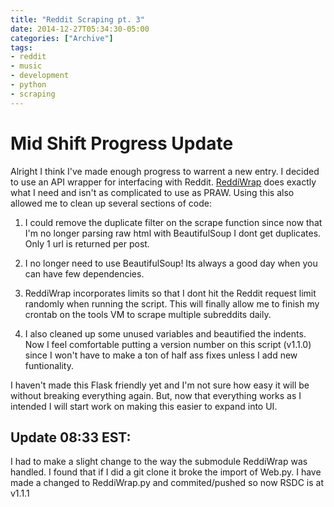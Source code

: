 ```yaml
---
title: "Reddit Scraping pt. 3"
date: 2014-12-27T05:34:30-05:00
categories: ["Archive"]
tags:
- reddit
- music
- development
- python
- scraping
---
```


# Mid Shift Progress Update

Alright I think I've made enough progress to warrent a new entry. I decided to
use an API wrapper for interfacing with Reddit.
[ReddiWrap](https://github.com/derv82/reddiwrap/) does exactly what I need and
isn't as complicated to use as PRAW. Using this also allowed me to clean up
several sections of code:

1. I could remove the duplicate filter on the scrape function since now that
I'm no longer parsing raw html with BeautifulSoup I dont get duplicates. Only 1
url is returned per post.

2. I no longer need to use BeautifulSoup! Its always a good day when you can
have few dependencies.

3. ReddiWrap incorporates limits so that I dont hit the Reddit request limit
randomly when running the script. This will finally allow me to finish my
crontab on the tools VM to scrape multiple subreddits daily.

4. I also cleaned up some unused variables and beautified the indents. Now I
feel comfortable putting a version number on this script (v1.1.0) since I won't
have to make a ton of half ass fixes unless I add new funtionality.

I haven't made this Flask friendly yet and I'm not sure how easy it will be
without breaking everything again. But, now that everything works as I intended
I will start work on making this easier to expand into UI.

## Update 08:33 EST:

I had to make a slight change to the way the submodule ReddiWrap was handled. I
found that if I did a git clone it broke the import of Web.py. I have made a
changed to ReddiWrap.py and commited/pushed so now RSDC is at v1.1.1
